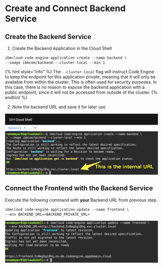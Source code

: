 # Create and Connect Backend Service

## Create the Backend Service

1. Create the Backend Application in the Cloud Shell

```
ibmcloud code-engine application create --name backend \
--image ibmcom/backend --cluster-local --min 1
```

{% hint style="info" %}
The `--cluster-local` flag will instruct Code Engine to keep the endpoint for this application private, meaning that it will only be available from within the cluster. This is often used for security purposes. In this case, there is no reason to expose the backend application with a public endpoint, since it will not be accessed from outside of the cluster.
{% endhint %}

2. Note the backend URL and save it for later use

![](.gitbook/assets/image%20%2824%29.png)

## Connect the Frontend with the Backend Service

Execute the following command with **your** Backend URL from previous step.

```text
ibmcloud code-engine application update --name frontend \
--env BACKEND_URL=<BACKEND_PRIVATE_URL>
```

![](.gitbook/assets/image%20%2817%29.png)

